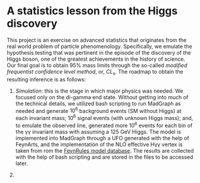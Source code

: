 # A statistics lesson from the Higgs discovery

This project is an exercise on advanced statistics that originates from the real world problem of particle phenomenology. Specifically, we emulate the hypothesis testing that was pertinent in the episode of the discovery of the Higgs boson, one of the greatest achievements in the history of science. Our final goal is to obtain 95% mass limits through the so-called _modified frequentist confidence level method_, or, $CL_s$. The roadmap to obtain the resulting inference is as follows:

  1. _Simulation_: this is the stage in which major physics was needed. We focused only on the di-gamma end state. Without getting into much of the technical details, we utilized bash scripting to run MadGraph as needed and generate <span>10<sup>6</sup></span> background events (SM without Higgs) at each invariant mass; <span>10<sup>6</sup></span> signal events (with unknown Higgs mass); and, to emulate the observed line, generated more <span>10<sup>6</sup></span> events for each bin of the &gamma;&gamma; invariant mass with assuming a 125 GeV Higgs. The model is implemented into MadGraph through a UFO generated with the help of FeynArts, and the implementation of the NLO effective H&gamma;&gamma; vertex is taken from rom the [FeynRules model database](https://feynrules.irmp.ucl.ac.be/wiki/ModelDatabaseMainPage). The results are collected with the help of bash scripting and are stored in the files to be accessed later.

  2. 

